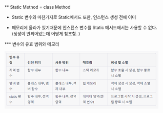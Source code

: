 \*\* Static Method = class Method

- Static 변수와 마찬가지로 Static메서드 또한, 인스턴스 생성 전에 이미

- 메모리에 올라가 있기때문에 인스턴스 변수를 Static 메서드에서는 사용할 수 없다.
  (생성이 안되어있는데 어떻게 참조함..)

\*\*\* 변수의 유효 범위와 메모리

![메모리정리](../img/aboutMemory.png)
